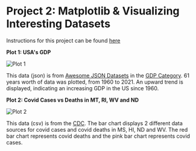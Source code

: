 # Project 2: Matplotlib & Visualizing Interesting Datasets 

Instructions for this project can be found [here](https://github.com/mikeizbicki/cmc-csci040/tree/2022fall/project_02)

**Plot 1: USA's GDP**

![Plot 1]() 
<!-- insert image above -->
This data (json) is from [Awesome JSON Datasets](https://github.com/jdorfman/awesome-json-datasets) in the [GDP Category](http://api.worldbank.org/v2/countries/USA/indicators/NY.GDP.MKTP.CD?per_page=5000&format=json).  61 years worth of data was plotted, from 1960 to 2021.  An upward trend is displayed, indicating an increasing GDP in the US since 1960.

**Plot 2: Covid Cases vs Deaths in MT, RI, WV and ND**

![Plot 2]()
<!-- insert image above -->
This data (csv) is from the [CDC](https://data.cdc.gov/Case-Surveillance/United-States-COVID-19-Cases-and-Deaths-by-State-o/9mfq-cb36/data).  The bar chart displays 2 different data sources for covid cases and covid deaths in MS, HI, ND and WV.  The red bar chart represents covid deaths and the pink bar chart represents covid cases.

<!-- helpful: https://docs.github.com/en/get-started/writing-on-github/getting-started-with-writing-and-formatting-on-github/basic-writing-and-formatting-syntax -->
